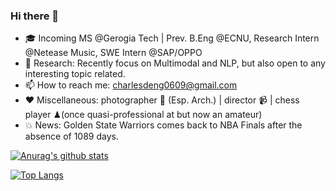 ### Hi there 👋 

- 🎓 Incoming MS @Gerogia Tech | Prev. B.Eng @ECNU, Research Intern @Netease Music, SWE Intern @SAP/OPPO 
- 📜 Research: Recently focus on Multimodal and NLP, but also open to any interesting topic related.
- 📫 How to reach me: charlesdeng0609@gmail.com 
- ❤️ Miscellaneous: photographer 📸 (Esp. Arch.) | director 📹 | chess player ♟(once quasi-professional at but now an amateur)
- 💥 News: Golden State Warriors comes back to NBA Finals after the absence of 1089 days.


[![Anurag's github stats](https://github-readme-stats.vercel.app/api?username=CharlesDDDD&count_private=true&show_icons=true&theme=algolia)](https://github.com/anuraghazra/github-readme-stats)
<!--
**CharlesDDDD/CharlesDDDD** is a ✨ _special_ ✨ repository because its `README.md` (this file) appears on your GitHub profile.

Here are some ideas to get you started:

- 🔭 I’m currently working on ...
- 🌱 I’m currently learning 
- 👯 I’m looking to collaborate on ...
- 🤔 I’m looking for help with ...
- 💬 Ask me about ...
- 📫 How to reach me: 
- 😄 Pronouns: ...
- ⚡ Fun fact: ...
-->
[![Top Langs](https://github-readme-stats.vercel.app/api/top-langs/?username=CharlesDDDD&theme=algolia&layout=compact)](https://github.com/anuraghazra/github-readme-stats)

